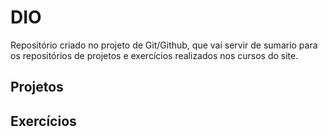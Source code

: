 # DIO

Repositório criado no projeto de Git/Github, que vai servir de sumario para os repositórios de projetos e exercícios realizados nos cursos do site.

## Projetos

## Exercícios
